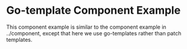 # Go-template Component Example

This component example is similar to the component example in ../component,
except that here we use go-templates rather than patch templates.
